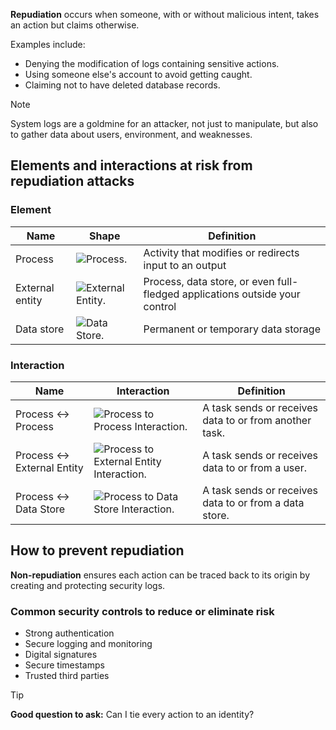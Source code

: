 **Repudiation** occurs when someone, with or without malicious intent, takes an action but claims otherwise. 

Examples include:

- Denying the modification of logs containing sensitive actions.
- Using someone else's account to avoid getting caught.
- Claiming not to have deleted database records.

> [!NOTE]
> System logs are a goldmine for an attacker, not just to manipulate, but also to gather data about users, environment, and weaknesses.

## Elements and interactions at risk from repudiation attacks

### Element

|Name|Shape|Definition|
|----|-----|----------|
|Process|![Process.](../media/process50.png)|Activity that modifies or redirects input to an output|
|External entity|![External Entity.](../media/external-entity50.png)|Process, data store, or even full-fledged applications outside your control|
|Data store|![Data Store.](../media/data-store50.png)|Permanent or temporary data storage|

### Interaction

|Name|Interaction|Definition|
|----|-----------|----------|
|Process <-> Process|![Process to Process Interaction.](../media/process-process.png)|A task sends or receives data to or from another task.|
|Process <-> External Entity|![Process to External Entity Interaction.](../media/process-externalentity.png)|A task sends or receives data to or from a user.|
|Process <-> Data Store|![Process to Data Store Interaction.](../media/process-datastore.png)|A task sends or receives data to or from a data store.|

## How to prevent repudiation

**Non-repudiation** ensures each action can be traced back to its origin by creating and protecting security logs.

### Common security controls to reduce or eliminate risk

- Strong authentication
- Secure logging and monitoring
- Digital signatures
- Secure timestamps
- Trusted third parties

> [!TIP]
> **Good question to ask:**
> Can I tie every action to an identity?
